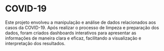 # COVID-19
Este projeto envolveu a manipulação e análise de dados relacionados aos casos da COVID-19. Após realizar o processo de limpeza e preparação dos dados, foram criados dashboards interativos para apresentar as informações de maneira clara e eficaz, facilitando a visualização e interpretação dos resultados.

